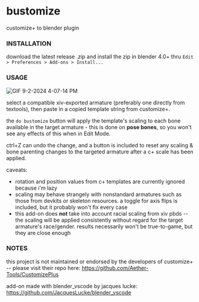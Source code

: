 # bustomize
customize+ to blender plugin

### INSTALLATION
download the latest release .zip and install the zip in blender 4.0+ thru `Edit > Preferences > Add-ons > Install...`

### USAGE
![GIF 9-2-2024 4-07-14 PM](https://github.com/user-attachments/assets/2a74c52a-f1ba-42c4-9d3d-47c07057ae53)

select a compatible xiv-exported armature (preferably one directly from textools), then paste in a copied template string from customize+.

the `do bustomize` button will apply the template's scaling to each bone available in the target armature - this is done on **pose bones**, so you won't see any effects of this when in Edit Mode.

ctrl+Z can undo the change, and a button is included to reset any scaling & bone parenting changes to the targeted armature after a c+ scale has been applied.

caveats:
- rotation and position values from c+ templates are currently ignored because i'm lazy
- scaling may behave strangely with nonstandard armatures such as those from devkits or skeleton resources. a toggle for axis flips is included, but it probably won't fix every case
- this add-on does **not** take into account racial scaling from xiv pbds -- the scaling will be applied consistently without regard for the target armature's race/gender. results necessarily won't be true-to-game, but they are close enough

### NOTES
this project is not maintained or endorsed by the developers of customize+ -- please visit their repo here: https://github.com/Aether-Tools/CustomizePlus

add-on made with blender_vscode by jacques lucke: https://github.com/JacquesLucke/blender_vscode
